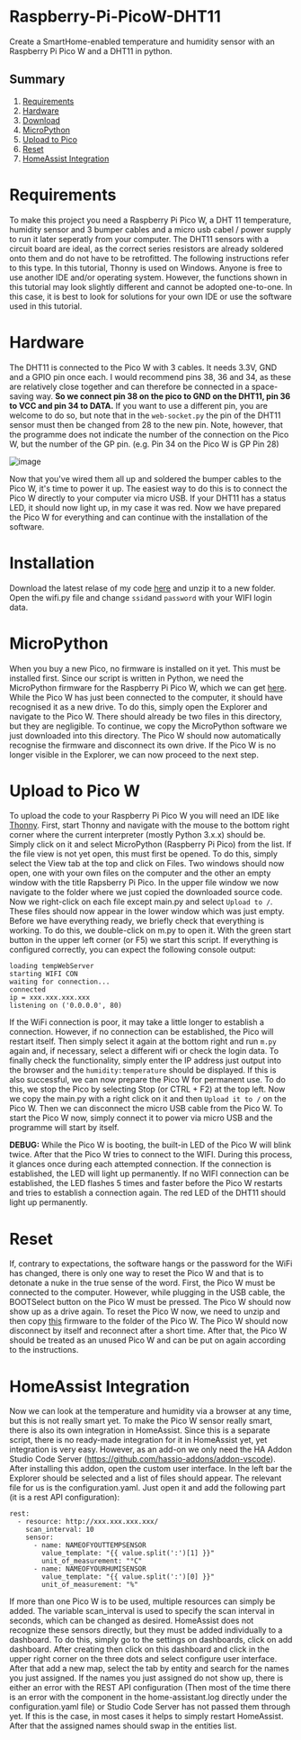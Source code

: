 # Raspberry-Pi-PicoW-DHT11
Create a SmartHome-enabled temperature and humidity sensor with an Raspberry Pi Pico W and a DHT11 in python.

## Summary

1. [Requirements](#requirements)
2. [Hardware](#hardware)
3. [Download](#installation)
4. [MicroPython](#micropython)
5. [Upload to Pico](#upload-to-pico-w)
6. [Reset](#reset)
7. [HomeAssist Integration](homeassist-integration)

# Requirements
To make this project you need a Raspberry Pi Pico W, a DHT 11 temperature, humidity sensor and 3 bumper cables and a micro usb cabel / power supply to run it later seperatly from your computer. The DHT11 sensors with a circuit board are ideal, as the correct series resistors are already soldered onto them and do not have to be retrofitted. The following instructions refer to this type. In this tutorial, Thonny is used on Windows. Anyone is free to use another IDE and/or operating system. However, the functions shown in this tutorial may look slightly different and cannot be adopted one-to-one. In this case, it is best to look for solutions for your own IDE or use the software used in this tutorial.  

# Hardware

The DHT11 is connected to the Pico W with 3 cables. It needs 3.3V, GND and a GPIO pin once each. I would recommend pins 38, 36 and 34, as these are relatively close together and can therefore be connected in a space-saving way. **So we connect pin 38 on the pico to GND on the DHT11, pin 36 to VCC and pin 34 to DATA.** If you want to use a different pin, you are welcome to do so, but note that in the ```web-socket.py``` the pin of the DHT11 sensor must then be changed from 28 to the new pin. Note, however, that the programme does not indicate the number of the connection on the Pico W, but the number of the GP pin. (e.g. Pin 34 on the Pico W is GP Pin 28)

![image](https://user-images.githubusercontent.com/74785642/199821986-7d626d02-4a28-4926-be3b-98c163ac6d9a.png)

Now that you've wired them all up and soldered the bumper cables to the Pico W, it's time to power it up. The easiest way to do this is to connect the Pico W directly to your computer via micro USB. If your DHT11 has a status LED, it should now light up, in my case it was red. Now we have prepared the Pico W for everything and can continue with the installation of the software.

# Installation

Download the latest relase of my code [here](https://github.com/RaptusBube/Raspberry-Pi-PicoW-DHT11/releases/tag/v1.0.0) and unzip it to a new folder. Open the wifi.py file and change ```ssid```and ```password``` with your WIFI login data. 

# MicroPython

When you buy a new Pico, no firmware is installed on it yet. This must be installed first. Since our script is written in Python, we need the MicroPython firmware for the Raspberry Pi Pico W, which we can get [here](https://micropython.org/download/rp2-pico-w/rp2-pico-w-latest.uf2). While the Pico W has just been connected to the computer, it should have recognised it as a new drive. To do this, simply open the Explorer and navigate to the Pico W. There should already be two files in this directory, but they are negligible. To continue, we copy the MicroPython software we just downloaded into this directory. The Pico W should now automatically recognise the firmware and disconnect its own drive. If the Pico W is no longer visible in the Explorer, we can now proceed to the next step.   

# Upload to Pico W

To upload the code to your Raspberry Pi Pico W you will need an IDE like [Thonny](https://thonny.org). First, start Thonny and navigate with the mouse to the bottom right corner where the current interpreter (mostly Python 3.x.x) should be. Simply click on it and select MicroPython (Raspberry Pi Pico) from the list. If the file view is not yet open, this must first be opened. To do this, simply select the View tab at the top and click on Files. Two windows should now open, one with your own files on the computer and the other an empty window with the title Rapsberry Pi Pico. In the upper file window we now navigate to the folder where we just copied the downloaded source code. Now we right-click on each file except main.py and select ```Upload to /```. These files should now appear in the lower window which was just empty. Before we have everything ready, we briefly check that everything is working. To do this, we double-click on m.py to open it. With the green start button in the upper left corner (or F5) we start this script. If everything is configured correctly, you can expect the following console output: 
```
loading tempWebServer
starting WIFI CON
waiting for connection...
connected
ip = xxx.xxx.xxx.xxx
listening on ('0.0.0.0', 80)
```
If the WiFi connection is poor, it may take a little longer to establish a connection. However, if no connection can be established, the Pico will restart itself. Then simply select it again at the bottom right and run ```m.py``` again and, if necessary, select a different wifi or check the login data. To finally check the functionality, simply enter the IP address just output into the browser and the ```humidity:temperature``` should be displayed. If this is also successful, we can now prepare the Pico W for permanent use. To do this, we stop the Pico by selecting Stop (or CTRL + F2) at the top left. Now we copy the main.py with a right click on it and then ```Upload it to /``` on the Pico W. Then we can disconnect the micro USB cable from the Pico W. To start the Pico W now, simply connect it to power via micro USB and the programme will start by itself. 

**DEBUG:** While the Pico W is booting, the built-in LED of the Pico W will blink twice. After that the Pico W tries to connect to the WIFI. During this process, it glances once during each attempted connection. If the connection is established, the LED will light up permanently. If no WIFI connection can be established, the LED flashes 5 times and faster before the Pico W restarts and tries to establish a connection again. The red LED of the DHT11 should light up permanently.

# Reset

If, contrary to expectations, the software hangs or the password for the WiFi has changed, there is only one way to reset the Pico W and that is to detonate a nuke in the true sense of the word. First, the Pico W must be connected to the computer. However, while plugging in the USB cable, the BOOTSelect button on the Pico W must be pressed. The Pico W should now show up as a drive again. To reset the Pico W now, we need to unzip and then copy [this](https://github.com/RaptusBube/Raspberry-Pi-PicoW-DHT11/files/9933195/PicoW_Nuke.zip) firmware to the folder of the Pico W. The Pico W should now disconnect by itself and reconnect after a short time. After that, the Pico W should be treated as an unused Pico W and can be put on again according to the instructions.

# HomeAssist Integration

Now we can look at the temperature and humidity via a browser at any time, but this is not really smart yet. To make the Pico W sensor really smart, there is also its own integration in HomeAssist. Since this is a separate script, there is no ready-made integration for it in HomeAssist yet, yet integration is very easy. However, as an add-on we only need the HA Addon Studio Code Server (https://github.com/hassio-addons/addon-vscode). After installing this addon, open the custom user interface. In the left bar the Explorer should be selected and a list of files should appear. The relevant file for us is the configuration.yaml. Just open it and add the following part (it is a rest API configuration):  
```
rest:
  - resource: http://xxx.xxx.xxx.xxx/
    scan_interval: 10
    sensor:
      - name: NAMEOFYOUTTEMPSENSOR
        value_template: "{{ value.split(':')[1] }}"
        unit_of_measurement: "°C"
      - name: NAMEOFYOURHUMISENSOR
        value_template: "{{ value.split(':')[0] }}"
        unit_of_measurement: "%"
```
If more than one Pico W is to be used, multiple resources can simply be added. The variable scan_interval is used to specify the scan interval in seconds, which can be changed as desired. HomeAssist does not recognize these sensors directly, but they must be added individually to a dashboard. To do this, simply go to the settings on dashboards, click on add dashboard. After creating then click on this dashboard and click in the upper right corner on the three dots and select configure user interface. After that add a new map, select the tab by entity and search for the names you just assigned. If the names you just assigned do not show up, there is either an error with the REST API configuration (Then most of the time there is an error with the component in the home-assistant.log directly under the configuration.yaml file) or Studio Code Server has not passed them through yet. If this is the case, in most cases it helps to simply restart HomeAssist. After that the assigned names should swap in the entities list. 
